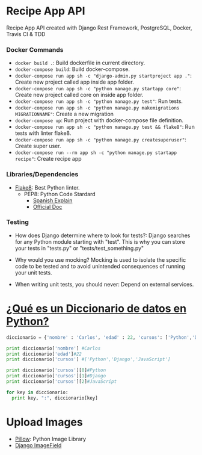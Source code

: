 # Recipe App API

Recipe App API created with Django Rest Framework, PostgreSQL, Docker, Travis CI &amp; TDD

### Docker Commands

- `docker build .`: Build dockerfile in current directory.
- `docker-compose build`: Build docker-compose.
- `docker-compose run app sh -c "django-admin.py startproject app ."`: Create new project called app inside app folder.
- `docker-compose run app sh -c "python manage.py startapp core"`: Create new project called core on inside app folder.
- `docker-compose run app sh -c "python manage.py test"`: Run tests.
- `docker-compose run app sh -c "python manage.py makemigrations MIGRATIONNAME"`: Create a new migration
- `docker-compose up`: Run project with docker-compose file definition.
- `docker-compose run app sh -c "python manage.py test && flake8"`: Run tests with linter flake8.
- `docker-compose run app sh -c "python manage.py createsuperuser"`: Create super user.
- `docker-compose run --rm app sh -c "python manage.py startapp recipe"`: Create recipe app

### Libraries/Dependencies

- [Flake8](https://pypi.org/project/flake8/): Best Python linter.
  - PEP8: Python Code Stardard
    - [Spanish Explain](https://bioinf.comav.upv.es/courses/linux/python/estilo.html#:~:text=La%20comunidad%20de%20usuarios%20de,completo%20se%20denomina%20PEP%208.)
    - [Official Doc](https://www.python.org/dev/peps/pep-0008/)

### Testing

- How does Django determine where to look for tests?:
  Django searches for any Python module starting with "test". This is why you can store your tests in "tests.py" or "tests/test_something.py"

- Why would you use mocking?
  Mocking is used to isolate the specific code to be tested and to avoid unintended consequences of running your unit tests.

- When writing unit tests, you should never:
  Depend on external services.

# [¿Qué es un Diccionario de datos en Python?](https://devcode.la/tutoriales/diccionarios-en-python/#:~:text=Un%20Diccionario%20es%20una%20estructura,listas%20e%20incluso%20otras%20funciones.&text=Para%20definir%20un%20diccionario%2C%20se,listado%20de%20valores%20entre%20llaves.)

```python
diccionario = {'nombre' : 'Carlos', 'edad' : 22, 'cursos': ['Python','Django','JavaScript'] }

print diccionario['nombre'] #Carlos
print diccionario['edad']#22
print diccionario['cursos'] #['Python','Django','JavaScript']

print diccionario['cursos'][0]#Python
print diccionario['cursos'][1]#Django
print diccionario['cursos'][2]#JavaScript

for key in diccionario:
  print key, ":", diccionario[key]
```

# Upload Images

- [Pillow](https://pypi.org/project/Pillow/): Python Image Library
- [Django ImageField](https://docs.djangoproject.com/en/2.1/ref/models/fields/#imagefield)
